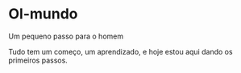 # Ol-mundo
Um pequeno passo para o homem


Tudo tem um começo, um aprendizado, e hoje estou aqui dando os primeiros passos.

